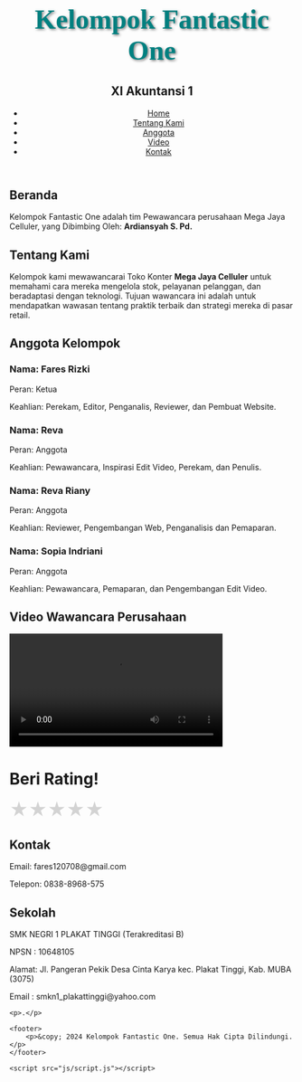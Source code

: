 
<h1 style="color: #008080; font-family: 'times new roman', sans-serif; text-align: center; font-size: 48px; font-weight: bold; text-shadow: 2px 2px 4px rgba(0, 0, 0, 0.5);">
    Kelompok Fantastic One
</h1>
<!DOCTYPE html>
<html lang="id">
<head>
    <meta charset="UTF-8">
    <meta name="viewport" content="width=device-width, initial-scale=1.0">
    <title>Kelompok Fantastic One</title>
    <link rel="stylesheet" href="css/style.css">
</head>
<body>
    <header>
        <h2>XI Akuntansi 1</h2></h1>
        <nav>
            <ul>
                <li><a href="#home">Home</a></li>
                <li><a href="#about">Tentang Kami</a></li>
                <li><a href="#members">Anggota</a></li>
                <li><a href="#video">Video</a></li>
                <li><a href="#contact">Kontak</a></li>
            </ul>
        </nav>
    </header>
    <section id="home">
        <h2>Beranda</h2>
        <p>Kelompok Fantastic One adalah tim Pewawancara perusahaan Mega Jaya Celluler, yang Dibimbing Oleh: <b>Ardiansyah S. Pd.</b></p>
    </section>
    <section id="about">
        <h2>Tentang Kami</h2>
        <p>Kelompok kami mewawancarai Toko Konter <b>Mega Jaya Celluler</b> untuk memahami cara mereka mengelola stok, pelayanan pelanggan, dan beradaptasi dengan teknologi. Tujuan wawancara ini adalah untuk mendapatkan wawasan tentang praktik terbaik dan strategi mereka di pasar retail.</p>
    </section>
    <section id="members">
        <h2>Anggota Kelompok</h2>
        <div class="member">
            <h3>Nama: Fares Rizki</h3>
            <p>Peran: Ketua</p>
            <p>Keahlian: Perekam, Editor, Penganalis, Reviewer, dan Pembuat Website.</p>
        </div>
        <div class="member">
            <h3>Nama: Reva</h3>
            <p>Peran: Anggota</p>
            <p>Keahlian: Pewawancara, Inspirasi Edit Video, Perekam, dan Penulis.</p>
        </div>
        <div class="member">
            <h3>Nama: Reva Riany</h3>
            <p>Peran: Anggota</p>
            <p>Keahlian: Reviewer, Pengembangan Web, Penganalisis dan Pemaparan.</p>
         </div>
        <div class="member">
            <h3>Nama: Sopia Indriani</h3>
            <p>Peran: Anggota</p>
            <p>Keahlian: Pewawancara, Pemaparan, dan Pengembangan Edit Video.</p>
        </div>
    </section>
    
  <!DOCTYPE html>
  <html>
  <head>
  <title>Media</title>
  <body>
    <h2>Video Wawancara Perusahaan</h2>
    <video controls width="377px" height="200px">
    <source src="Snaptik.app_7207644083295096090.mp4">
    </source>
  </video>
  </body>
  </html>
  
  <!DOCTYPE html>
<html lang="en">
<head>
    <meta charset="UTF-8">
    <meta name="viewport" content="width=device-width, initial-scale=1.0">
    <title>Berikan Rating!</title>
    <style>
        .stars {
            display: flex;
            flex-direction: row;
            font-size: 2rem;
            color: lightgray;
        }
        .stars input {
            display: none;
        }
        .stars label {
            cursor: pointer;
        }
        .stars label:hover,
        .stars label:hover ~ label,
        .stars input:checked ~ label {
            color: gold;
        }
    </style>
</head>
<body>
    <h1>Beri Rating!</h1>
    <div class="stars">
        <input type="radio" id="star5" name="rating" value="5">
        <label for="star5">&#9733;</label>
        <input type="radio" id="star4" name="rating" value="4">
        <label for="star4">&#9733;</label>
        <input type="radio" id="star3" name="rating" value="3">
        <label for="star3">&#9733;</label>
        <input type="radio" id="star2" name="rating" value="2">
        <label for="star2">&#9733;</label>
        <input type="radio" id="star1" name="rating" value="1">
        <label for="star1">&#9733;</label>
    </div>
     <section id="contact">
        <h2>Kontak</h2>
        <p>Email: fares120708@gmail.com</p>
        <p>Telepon: 0838-8968-575</p>
    </section>
    <h2>Sekolah</h2>
    <p>SMK NEGRI 1 PLAKAT TINGGI (Terakreditasi B)</p>
    <p>NPSN : 10648105</p>
    <p>Alamat: Jl. Pangeran Pekik Desa Cinta Karya kec. Plakat Tinggi, Kab. MUBA (3075)</p>
    <p>Email : smkn1_plakattinggi@yahoo.com</p>
    
    <p>.</p>

    <footer>
        <p>&copy; 2024 Kelompok Fantastic One. Semua Hak Cipta Dilindungi.</p>
    </footer>

    <script src="js/script.js"></script>
</body>
</html>
